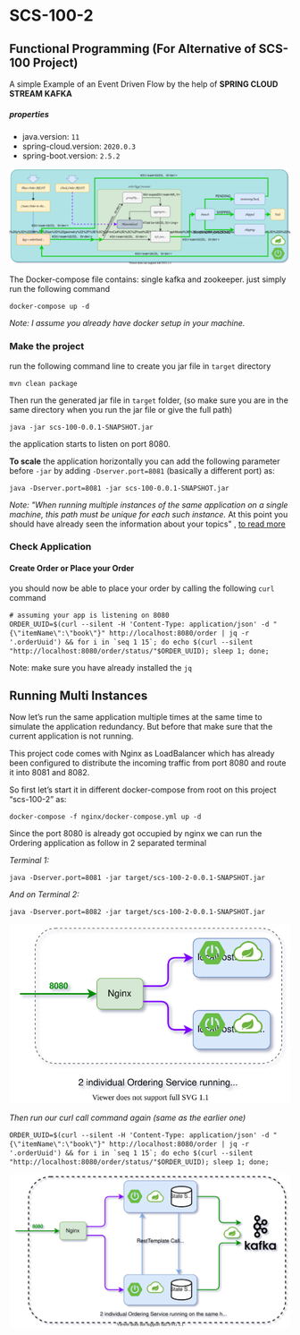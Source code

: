 # SCS-100-2

## Functional Programming (For Alternative of SCS-100 Project)

A simple Example of an Event Driven Flow by the help of **SPRING CLOUD STREAM KAFKA**

##### properties

* java.version: `11`
* spring-cloud.version: `2020.0.3`
* spring-boot.version: `2.5.2`

![General Flow Diagram](material/kafka-events-intro-1002-1.svg)

The Docker-compose file contains: single kafka and zookeeper. just simply run the following command

```shell
docker-compose up -d
```

_Note: I assume you already have docker setup in your machine._

### Make the project

run the following command line to create you jar file in `target` directory

```shell
mvn clean package
```

Then run the generated jar file in `target` folder, (so make sure you are in the same directory when you run the jar
file or give the full path)

```shell
java -jar scs-100-0.0.1-SNAPSHOT.jar
```

the application starts to listen on port 8080.

**To scale** the application horizontally you can add the following parameter before `-jar` by
adding `-Dserver.port=8081` (basically a different port) as:

```shell
java -Dserver.port=8081 -jar scs-100-0.0.1-SNAPSHOT.jar
```

_Note: "When running multiple instances of the same application on a single machine, this path must be unique for each
such instance._
At this point you should have already seen the information about your topics"
, [to read more](https://kafka.apache.org/28/documentation/streams/developer-guide/config-streams.html#state-dir)

### Check Application

#### Create Order or Place your Order

you should now be able to place your order by calling the following `curl` command

```shell
# assuming your app is listening on 8080
ORDER_UUID=$(curl --silent -H 'Content-Type: application/json' -d "{\"itemName\":\"book\"}" http://localhost:8080/order | jq -r '.orderUuid') && for i in `seq 1 15`; do echo $(curl --silent "http://localhost:8080/order/status/"$ORDER_UUID); sleep 1; done;
```

Note: make sure you have already installed the `jq`

## Running Multi Instances

Now let’s run the same application multiple times at the same time to simulate the application redundancy. But before
that make sure that the current application is not running.

This project code comes with Nginx as LoadBalancer which has already been configured to distribute the incoming traffic
from port 8080 and route it into 8081 and 8082.

So first let’s start it in different docker-compose from root on this project “scs-100-2” as:

```shell
docker-compose -f nginx/docker-compose.yml up -d
```

Since the port 8080 is already got occupied by nginx we can run the Ordering application as follow in 2 separated
terminal

_Terminal 1:_

```shell
java -Dserver.port=8081 -jar target/scs-100-2-0.0.1-SNAPSHOT.jar
```

_And on Terminal 2:_

```shell
java -Dserver.port=8082 -jar target/scs-100-2-0.0.1-SNAPSHOT.jar
```

![General Flow Diagram](material/kafka-events-intro-1002-3.svg)

_Then run our curl call command again (same as the earlier one)_

```shell
ORDER_UUID=$(curl --silent -H 'Content-Type: application/json' -d "{\"itemName\":\"book\"}" http://localhost:8080/order | jq -r '.orderUuid') && for i in `seq 1 15`; do echo $(curl --silent "http://localhost:8080/order/status/"$ORDER_UUID); sleep 1; done;
```

![General Flow Diagram](material/kafka-events-intro-1002-4.svg)


